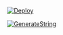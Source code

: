 [![Deploy](https://www.herokucdn.com/deploy/button.svg)](https://heroku.com/deploy?template=https://github.com/mostafaaziza/Mostafa)

[![GenerateString](https://img.shields.io/badge/repl.it-generateString-yellowgreen)](https://replit.com/akinnct/generatestringsession#Ufo.py)
